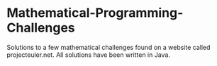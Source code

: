 # Mathematical-Programming-Challenges
Solutions to a few mathematical challenges found on a website called projecteuler.net. All solutions have been written in Java.
